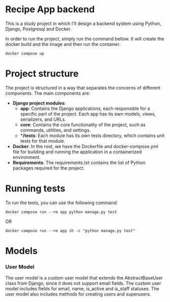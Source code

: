 # Recipe App backend
This is a study project in which I'll design a backend system using Python, Django, Postgresql and Docker.

In order to run the project, simply run the command bellow. It will create the docker build and the image and then run the container. 
```commandline
docker compose up
```

# Project structure
The project is structured in a way that separates the concerns of different components. The main components are:
- **Django project modules**: 
  - **app**: Contains the Django applications, each responsible for a specific part of the project. Each app has its own models, views, serializers, and URLs.
  - **core**: Contains the core functionality of the project, such as commands, utilities, and settings.
  - ***/tests**: Each module has its own tests directory, which contains unit tests for that module.
- **Docker**: In the root, we have the Dockerfile and docker-compose.yml file for building and running the application in a containerized environment.
- **Requirements**: The requirements.txt contains the list of Python packages required for the project.

# Running tests

To run the tests, you can use the following command:
```commandline
docker compose run --rm app python manage.py test
```
OR
```commandline
docker compose run --rm app sh -c "python manage.py test"
```

# Models

### User Model
The user model is a custom user model that extends the AbstractBaseUser class from Django, since it does not support email fields. The custom user model includes fields for email, name, is_active and is_staff statuses. The user model also includes methods for creating users and superusers.